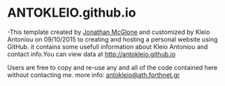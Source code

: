 # ANTOKLEIO.github.io
-This template created by [Jonathan McGlone](http://jmcglone.com) and customized by Kleio Antoniou on 09/10/2015  to creating and hosting a personal website using GitHub.  it contains some usefull information about Kleio Antoniou and contact info.You can view  data at <http://antokleio.github.io> 
 
 Users are free to copy and re-use any and all of the code contained here without contacting me.
more info: antokleio@ath.forthnet.gr

